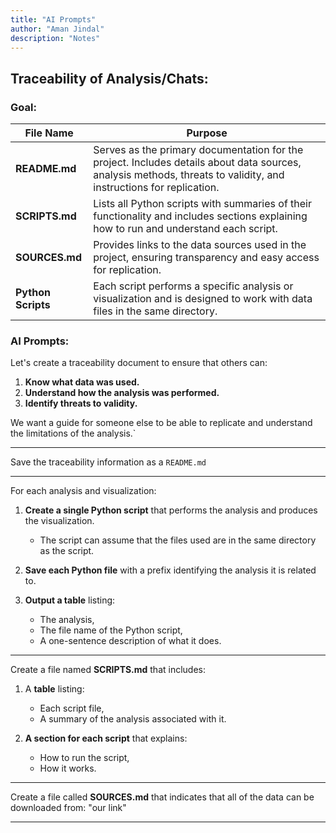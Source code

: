 ```yaml
---
title: "AI Prompts"
author: "Aman Jindal"
description: "Notes"
---
```


## Traceability of Analysis/Chats:

### Goal:

| **File Name**       | **Purpose**                                                                                                  |
|----------------------|------------------------------------------------------------------------------------------------------------|
| **README.md**        | Serves as the primary documentation for the project. Includes details about data sources, analysis methods, threats to validity, and instructions for replication. |
| **SCRIPTS.md**       | Lists all Python scripts with summaries of their functionality and includes sections explaining how to run and understand each script. |
| **SOURCES.md**       | Provides links to the data sources used in the project, ensuring transparency and easy access for replication.                     |
| **Python Scripts**   | Each script performs a specific analysis or visualization and is designed to work with data files in the same directory.            |

### AI Prompts:

Let's create a traceability document to ensure that others can:

1. **Know what data was used.**
2. **Understand how the analysis was performed.**
3. **Identify threats to validity.**

We want a guide for someone else to be able to replicate and understand the limitations of the analysis.`

---

Save the traceability information as a `README.md`

---

For each analysis and visualization:

1. **Create a single Python script** that performs the analysis and produces the visualization.
   - The script can assume that the files used are in the same directory as the script.

2. **Save each Python file** with a prefix identifying the analysis it is related to.

3. **Output a table** listing:
   - The analysis,
   - The file name of the Python script,
   - A one-sentence description of what it does.

---

Create a file named **SCRIPTS.md** that includes:

1. A **table** listing:
   - Each script file,
   - A summary of the analysis associated with it.

2. **A section for each script** that explains:
   - How to run the script,
   - How it works.

---

Create a file called **SOURCES.md** that indicates that all of the data can be downloaded from: "our link"

---

